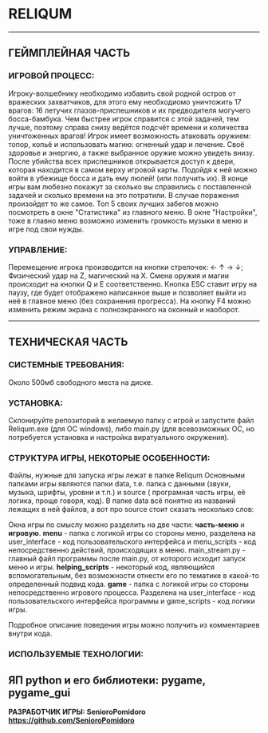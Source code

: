 # RELIQUM

---

## ГЕЙМПЛЕЙНАЯ ЧАСТЬ

### ИГРОВОЙ ПРОЦЕСС:
Игроку-волшебнику необходимо избавить свой родной остров от вражеских захватчиков, для этого ему необходиомо уничтожить
17 врагов: 16 летучих глазов-приспешников и их предводителя могучего босса-бамбука. Чем быстрее игрок справится с этой
задачей, тем лучше, поэтому справа снизу ведётся подсчёт времени и количества уничтоженных врагов! Игрок имеет возможность
атаковать оружием: топор, копьё и использовать магию: огненный удар и лечение. Своё здоровье и энергию, а также выбранное оружие
можно увидеть внизу.
После убийства всех приспешников открывается доступ к двери, которая находится в самом верху игровой карты. Подойдя к ней можно войти в 
убежище босса и дать ему люлей! (или получить их). В конце игры вам любезно покажут за сколько вы справились с
поставленной задачей и сколько времени на это потратили. В случае поражения произойдет то же самое.
Топ 5 своих лучших забегов можно посмотреть в окне "Статистика" из главного меню.
В окне "Настройки", тоже в главно меню возможно изменить громкость музыки в меню и игре под свои нужды.

### УПРАВЛЕНИЕ:
Перемещение игрока производится на кнопки стрелочек: ← ↑ → ↓; Физический удар на Z, магический на X.
Смена оружия и магии происходит на кнопки Q и E соответственно. Кнопка ESC ставит игру на паузу, где будет отображено
написанное выше и позволяет выйти из неё в главное меню (без сохранения прогресса). На кнопку F4 можно изменить режим
экрана с полноэкранного на оконный и наоборот.

---

## ТЕХНИЧЕСКАЯ ЧАСТЬ

### СИСТЕМНЫЕ ТРЕБОВАНИЯ:
Около 500мб свободного места на диске.

### УСТАНОВКА:
Склонируйте репозиторий в желаемую папку с игрой и запустите файл Reliqum.exe (для ОС windows), либо main.py (для 
всевозможных ОС, но потребуется установка и настройка виратуального окружения).

### СТРУКТУРА ИГРЫ, НЕКОТОРЫЕ ОСОБЕННОСТИ:
Файлы, нужные для запуска игры лежат в папке Reliqum
Основными папками игры являются папки data, т.е. папка с данными (звуки, музыка, шрифты, уровни и т.п.) и source (
програмная часть игры, её логика, проще говоря, код). В папке data всё понятно из названий лежащих в ней файлов, а вот
про source стоит сказать несколько слов:

Окна игры по смыслу можно разделить на две части: **часть-меню** и **игровую**.
**menu** - папка с логикой игры со стороны меню, разделена на user_interface - код пользовательского интерфейса и 
menu_scripts - код непосредственно действий, происходящих в меню. main_stream.py - главный файл программы после main.py,
от которого исходит запуск меню и игры.
**helping_scripts** - некоторый код, являющийся вспомогательным, без возможности отнести его по тематике в какой-то
определенный подвид кода.
**game** - папка с логикой игры со стороны непосредственно игрового процесса. Разделена на user_interface - код пользовательского
интерфейса программы и game_scripts - код логики игры.

Подробное описание поведения игры можно получить из комментариев внутри кода. 

### ИСПОЛЬЗУЕМЫЕ ТЕХНОЛОГИИ:
ЯП python и его библиотеки: pygame, pygame_gui
---

**РАЗРАБОТЧИК ИГРЫ: SenioroPomidoro https://github.com/SenioroPomidoro**
